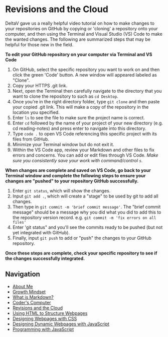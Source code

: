 # Revisions and the Cloud
DeltaV gave us a really helpful video tutorial on how to make changes to your repositories on GitHub by copying or 'cloning' a repository onto your computer, and then using the Terminal and Visual Studio (VS) Code to make the wanted changes. The following are summarized steps that may be helpful for those new in the field. 

**To edit your GitHub repository on your computer via Terminal and VS Code**
1. On GitHub, select the specific repository you want to work on and then click the green 'Code' button. A new window will appeared labeled as "Clone". 
2. Copy your HTTPS .git link.
3. Next, open the Terminal then carefully navigate to the directory that you want to clone the repository to such as `cd Desktop`.
4. Once you're in the right directory folder, type `git clone` and then paste your copied .git link. This will make a copy of the repository in the location you specified. 
5. Enter `ls` to see the file to make sure the  project name is correct. 
6. Enter `cd` followed by the name of your project of your new directory (e.g. cd reading-notes) and press enter to navigate into this directory. 
7. Type `code .` to open VS Code referencing this specific project with its files from GitHub.
8. Minimize your Terminal window but do not exit it. 
9. Within the VS Code app, review your Markdown and other files to fix errors and concerns. You can add or edit files through VS Code. *Make sure you consistently save your work with command/control `s`.* 

**When changes are complete and saved on VS Code, go back to your Terminal window and complete the following steps to ensure your changes are "pushed" to your repository GitHub successfully.**
1. Enter `git status`, which will show the changes. 
2. Input `git add .`, which will create a "stage" to be used by git to add all changes. 
3. Then type in `git commit -m 'brief commit message'`. The "brief commit message" should be a message why you did what you did to add this to the repository version record. e.g. `git commit -m 'fix errors on all files'`
4. Enter 'git status" and you'll see the commits ready to be pushed (but not yet integrated with GitHub).
5. Finally, input `git push` to add or "push" the changes to your GitHub repository. 

**Once these steps are complete, check your specific repository to see if the changes successfully integrated.** 

## Navigation

- [About Me](/README.md)
- [Growth Mindset](/Growth_Mindset.md)
- [What is Markdown?](/Learning_Markdown.md)
- [Coder's Computer](/CodersComputer.md)
- [Revisions and the Cloud](/RevisionsandCloud.md)
- [Using HTML to Structure Webpages](/HTML_Structure.md)
- [Designing Webpages with CSS](/designing_with_CSS.md)
- [Designing Dynamic Webpages with JavaScript](/Dynamic_Web_Pages_with_JavaScript.md)
- [Programming with JavaScript](/Programming_With_JavaScript.md)

